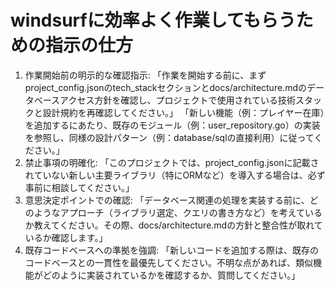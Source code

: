 # windsurfに効率よく作業してもらうための指示の仕方

1. 作業開始前の明示的な確認指示:
「作業を開始する前に、まずproject_config.jsonのtech_stackセクションとdocs/architecture.mdのデータベースアクセス方針を確認し、プロジェクトで使用されている技術スタックと設計規約を再確認してください。」
「新しい機能（例：プレイヤー在庫）を追加するにあたり、既存のモジュール（例：user_repository.go）の実装を参照し、同様の設計パターン（例：database/sqlの直接利用）に従ってください。」
1. 禁止事項の明確化:
「このプロジェクトでは、project_config.jsonに記載されていない新しい主要ライブラリ（特にORMなど）を導入する場合は、必ず事前に相談してください。」
1. 意思決定ポイントでの確認:
「データベース関連の処理を実装する前に、どのようなアプローチ（ライブラリ選定、クエリの書き方など）を考えているか教えてください。その際、docs/architecture.mdの方針と整合性が取れているか確認します。」
1. 既存コードベースへの準拠を強調:
「新しいコードを追加する際は、既存のコードベースとの一貫性を最優先してください。不明な点があれば、類似機能がどのように実装されているかを確認するか、質問してください。」